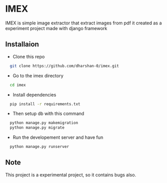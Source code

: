 # IMEX

IMEX is simple image extractor that extract images from pdf it created as a experiment project made with django framework

## Installaion

- Clone this repo

```bash
  git clone https://github.com/dharshan-0/imex.git
```

- Go to the imex directory

```bash
  cd imex
```

- Install dependencies

```bash
  pip install -r requirements.txt
```

- Then setup db with this command

```bash
  python manage.py makemigration
  python manage.py migrate
```

- Run the developement server and have fun

```bash
  python manage.py runserver
```

## Note

This project is a experimental project, so it contains bugs also.